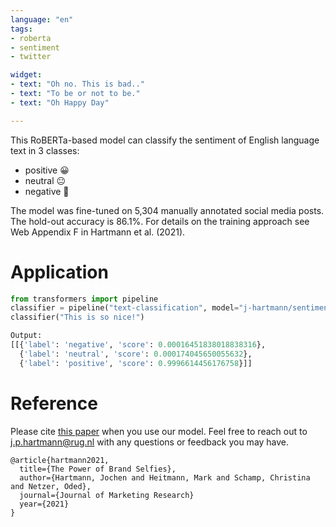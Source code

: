 ```yaml
---
language: "en"
tags:
- roberta
- sentiment
- twitter

widget:
- text: "Oh no. This is bad.."
- text: "To be or not to be."
- text: "Oh Happy Day"

---
```


This RoBERTa-based model can classify the sentiment of English language text in 3 classes:

- positive 😀
- neutral 😐
- negative 🙁

The model was fine-tuned on 5,304 manually annotated social media posts. 
The hold-out accuracy is 86.1%. 
For details on the training approach see Web Appendix F in Hartmann et al. (2021). 

# Application
```python
from transformers import pipeline
classifier = pipeline("text-classification", model="j-hartmann/sentiment-roberta-large-english-3-classes", return_all_scores=True)
classifier("This is so nice!")
```

```python
Output:
[[{'label': 'negative', 'score': 0.00016451838018838316},
  {'label': 'neutral', 'score': 0.000174045650055632},
  {'label': 'positive', 'score': 0.9996614456176758}]]
```

# Reference
Please cite [this paper](https://journals.sagepub.com/doi/full/10.1177/00222437211037258) when you use our model. Feel free to reach out to [j.p.hartmann@rug.nl](mailto:j.p.hartmann@rug.nl) with any questions or feedback you may have.
```
@article{hartmann2021,
  title={The Power of Brand Selfies},
  author={Hartmann, Jochen and Heitmann, Mark and Schamp, Christina and Netzer, Oded},
  journal={Journal of Marketing Research}
  year={2021}
}
```